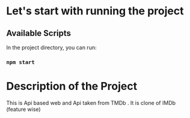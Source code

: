 # Let's start with running the project

## Available Scripts

In the project directory, you can run:

### `npm start`

# Description of the Project

This is Api based web and Api taken from TMDb . It is clone of IMDb (feature wise)
